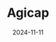 ---  
layout: startup_page  
title: "Agicap"  
id: "agicap.com"  
permalink: "/agicapagicap.com11112024/"  
website: "https://agicap.com"  
funding_round: "Series C"  
funding_amount: "€45M"  
investors: "AVP"  
about: "Agicap provides treasury management software for mid-sized companies, helping CFOs centralize cash-related data and forecast future cash positions. Its platform offers features beyond visualization, enabling users to initiate transfers and manage accounts payable and receivable. Agicap distinguishes itself by its narrow focus on this specific need, unlike many broader fintech solutions."  
markets: "Fintech, Software Development, SaaS"  
hq: "Lyon, Rhone-Alpes, France"  
founded_year: "2016"  
linkedin: "https://www.linkedin.com/company/agicap-corporate/"  
twitter: "https://twitter.com/agicapfrance"  
instagram: ""  
facebook: "https://www.facebook.com/AgicapFrance"  
crunchbase: "https://www.crunchbase.com/organization/agicap"  
pitchbook: "https://pitchbook.com/profiles/company/279989-83"  

date_display: "11-Nov-2024"  
date: "2024-11-11"

# SEO Optimization  
meta_title: "Agicap - Series C Funding (€45M)"  
meta_description: "Agicap, Agicap provides treasury management software for mid-sized companies, helping CFOs centralize cash-related data and forecast future cash positions. It..."  
meta_keywords: "Agicap, Fintech, Software Development, SaaS, Series C funding"  
canonical_url: "https://startup.projectstartups.com/agicapagicap.com11112024/"  
---